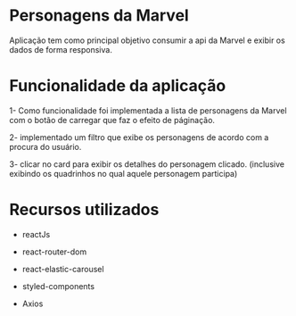 # Personagens da Marvel

Aplicação tem como principal objetivo consumir a api da Marvel e exibir os dados de forma responsiva.

# Funcionalidade da aplicação

1- Como funcionalidade foi implementada a lista de personagens da Marvel com o botão de carregar que faz
o efeito de páginação.

2- implementado um filtro que exibe os personagens de acordo com a procura do usuário.

3- clicar no card para exibir os detalhes do personagem clicado. (inclusive exibindo os quadrinhos no qual aquele personagem participa)


# Recursos utilizados

- reactJs

- react-router-dom

- react-elastic-carousel

- styled-components

- Axios
